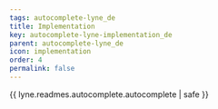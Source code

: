 ```yaml
---
tags: autocomplete-lyne_de
title: Implementation
key: autocomplete-lyne-implementation_de
parent: autocomplete-lyne_de
icon: implementation
order: 4
permalink: false  
---
```

{{ lyne.readmes.autocomplete.autocomplete | safe }}


